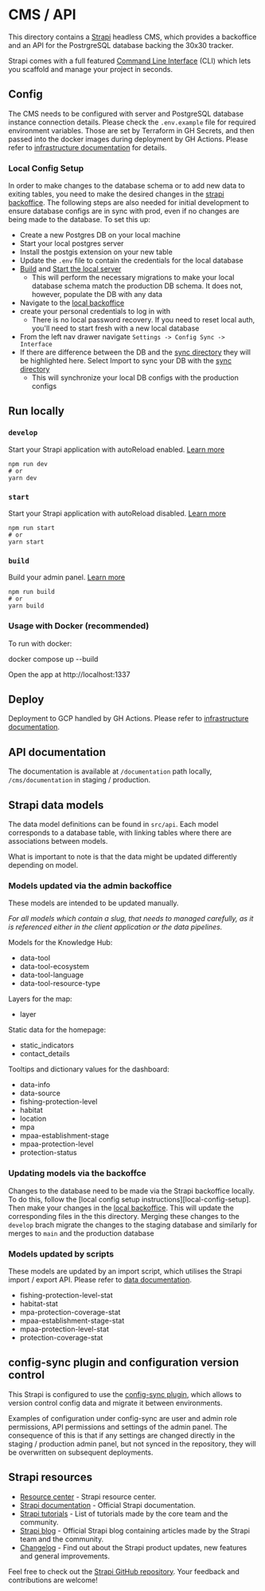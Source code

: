 # CMS / API

This directory contains a [Strapi][strapi] headless CMS, which provides a backoffice and an API for the PostrgreSQL database backing the 30x30 tracker.

Strapi comes with a full featured [Command Line Interface][strapi_cli] (CLI) which lets you scaffold and manage your project in seconds.

## Config

The CMS needs to be configured with server and PostgreSQL database instance connection details. Please check the `.env.example` file for required environment variables. Those are set by Terraform in GH Secrets, and then passed into the docker images during deployment by GH Actions. Please refer to [infrastructure documentation][infrastructure] for details.

### Local Config Setup
In order to make changes to the database schema or to add new data to exiting tables, you need to make the desired changes in the [strapi backoffice][backoffice]. The following steps are also needed for initial development to ensure database configs are in sync with prod, even if no changes are being made to the database. To set this up:
- Create a new Postgres DB on your local machine
- Start your local postgres server
- Install the postgis extension on your new table
- Update the `.env` file to contain the credentials for the local database
- [Build] and [Start the local server][start]
  - This will perform the necessary migrations to make your local database schema match the production DB schema. It does not, however, populate the DB with any data
- Navigate to the [local backoffice][local_backoffice]
- create your personal credentials to log in with
  - There is no local password recovery. If you need to reset local auth, you'll need to start fresh with a new local database
- From the left nav drawer navigate `Settings -> Config Sync -> Interface`
- If there are difference between the DB and the [sync directory][sync] they will be highlighted here. Select Import to sync your DB with the [sync directory][sync]
  - This will synchronize your local DB configs with the production configs

## Run locally

### `develop`

Start your Strapi application with autoReload enabled. [Learn more][strapi_cli_develop]

```
npm run dev
# or
yarn dev
```

### `start`

Start your Strapi application with autoReload disabled. [Learn more][strapi_cli_develop]

```
npm run start
# or
yarn start
```

### `build`

Build your admin panel. [Learn more][strapi_cli_build]

```
npm run build
# or
yarn build
```

### Usage with Docker (recommended)
To run with docker:

docker compose up --build

Open the app at http://localhost:1337

## Deploy

Deployment to GCP handled by GH Actions. Please refer to [infrastructure documentation][infrastructure].

## API documentation

The documentation is available at `/documentation` path locally, `/cms/documentation` in staging / production.

## Strapi data models

The data model definitions can be found in `src/api`. Each model corresponds to a database table, with linking tables where there are associations between models.

What is important to note is that the data might be updated differently depending on model. 

### Models updated via the admin backoffice

These models are intended to be updated manually. 

*For all models which contain a slug, that needs to managed carefully, as it is referenced either in the client application or the data pipelines.*

Models for the Knowledge Hub:

- data-tool
- data-tool-ecosystem
- data-tool-language
- data-tool-resource-type

Layers for the map:

- layer

Static data for the homepage:
- static_indicators
- contact_details

Tooltips and dictionary values for the dashboard:

- data-info
- data-source
- fishing-protection-level
- habitat
- location
- mpa
- mpaa-establishment-stage
- mpaa-protection-level
- protection-status

### Updating models via the backoffce

Changes to the database need to be made via the Strapi backoffice locally. To do this, follow the [local config setup instructions][local-config-setup]. Then make your changes in the [local backoffice][local_backoffice]. This will update the corresponding files in the this directory. Merging these changes to the `develop` brach migrate the changes to the staging database and similarly for merges to `main` and the production database

### Models updated by scripts

These models are updated by an import script, which utilises the Strapi import / export API. Please refer to [data documentation][data].

- fishing-protection-level-stat
- habitat-stat
- mpa-protection-coverage-stat
- mpaa-establishment-stage-stat
- mpaa-protection-level-stat
- protection-coverage-stat

## config-sync plugin and configuration version control
This Strapi is configured to use the [config-sync plugin](https://market.strapi.io/plugins/strapi-plugin-config-sync), which allows to version control config data and migrate it between environments.

Examples of configuration under config-sync are user and admin role permissions, API permissions and settings of the admin panel. The consequence of this is that if any settings are changed directly in the staging / production admin panel, but not synced in the repository, they will be overwritten on subsequent deployments.

## Strapi resources

- [Resource center][strapi_rc] - Strapi resource center.
- [Strapi documentation][strapi_docs] - Official Strapi documentation.
- [Strapi tutorials][strapi_tutorials] - List of tutorials made by the core team and the community.
- [Strapi blog][strapi_docs] - Official Strapi blog containing articles made by the Strapi team and the community.
- [Changelog][strapi_changelog] - Find out about the Strapi product updates, new features and general improvements.

Feel free to check out the [Strapi GitHub repository](https://github.com/strapi/strapi). Your feedback and contributions are welcome!

[backoffice]: #updating-models-via-the-backoffce
[build]: #build
[data]: ../data/README.md
[infrastructure]: ../infrastructure/README.md
[local_backoffice]: http://localhost:1337/admin/
[local_config_setup]: #local-config-setup
[start]: #start
[strapi]:https://strapi.io/
[strapi_changelog]: https://strapi.io/changelog
[strapi_cli]: https://docs.strapi.io/developer-docs/latest/developer-resources/cli/CLI.html
[strapi_cli_build]: https://docs.strapi.io/developer-docs/latest/developer-resources/cli/CLI.html#strapi-build
[strapi_cli_develop]: https://docs.strapi.io/developer-docs/latest/developer-resources/cli/CLI.html#strapi-develop
[strapi_docs]: https://docs.strapi.io
[strapi_rc]: https://strapi.io/resource-center
[strapi_tutorials]: https://strapi.io/tutorials
[sync]: ./config/sync/
